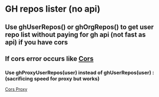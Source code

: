 # GH repos lister **(no api)**

## Use ghUserRepos() or ghOrgRepos() to get user repo list without paying for gh api (not fast as api) if you have cors

## If cors error occurs like [Cors](./cors.png)
### Use ghProxyUserRepos(user) instead of ghUserRepos(user) : (sacrificing speed for proxy but works)

[Cors Proxy](https://corsproxy.org/)
